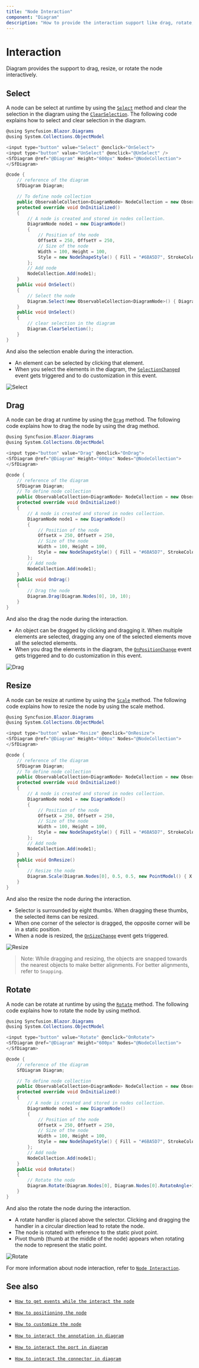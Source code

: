 ```yaml
---
title: "Node Interaction"
component: "Diagram"
description: "How to provide the interaction support like drag, rotate, resize, and select for node"
---
```


# Interaction

Diagram provides the support to drag, resize, or rotate the node interactively.

## Select

A node can be select at runtime by using the [`Select`](https://help.syncfusion.com/cr/blazor/Syncfusion.Blazor~Syncfusion.Blazor.Diagrams.SfDiagram~Select.html) method and clear the selection in the diagram using the [`ClearSelection`](https://help.syncfusion.com/cr/blazor/Syncfusion.Blazor~Syncfusion.Blazor.Diagrams.SfDiagram~ClearSelection.html). The following code explains how to select and clear selection in the diagram.

```csharp
@using Syncfusion.Blazor.Diagrams
@using System.Collections.ObjectModel

<input type="button" value="Select" @onclick="OnSelect">
<input type="button" value="UnSelect" @onclick="@UnSelect" />
<SfDiagram @ref="@Diagram" Height="600px" Nodes="@NodeCollection">
</SfDiagram>

@code {
    // reference of the diagram
    SfDiagram Diagram;

    // To define node collection
    public ObservableCollection<DiagramNode> NodeCollection = new ObservableCollection<DiagramNode>() { };
    protected override void OnInitialized()
    {
        // A node is created and stored in nodes collection.
        DiagramNode node1 = new DiagramNode()
        {
            // Position of the node
            OffsetX = 250, OffsetY = 250,
            // Size of the node
            Width = 100, Height = 100,
            Style = new NodeShapeStyle() { Fill = "#6BA5D7", StrokeColor = "white" }
        };
        // Add node
        NodeCollection.Add(node1);
    }
    public void OnSelect()
    {
        // Select the node
        Diagram.Select(new ObservableCollection<DiagramNode>() { Diagram.Nodes[0] }, null);
    }
    public void UnSelect()
    {
        // clear selection in the diagram
        Diagram.ClearSelection();
    }
}
```

And also the selection enable during the interaction.

* An element can be selected by clicking that element.
* When you select the elements in the diagram, the [`SelectionChanged`](https://help.syncfusion.com/cr/blazor/Syncfusion.Blazor~Syncfusion.Blazor.Diagrams.DiagramEvents~SelectionChanged.html) event gets triggered and to do customization in this event.

![Select](../images/node-select.gif)

## Drag

A node can be drag at runtime by using the [`Drag`](https://help.syncfusion.com/cr/blazor/Syncfusion.Blazor~Syncfusion.Blazor.Diagrams.SfDiagram~Drag.html) method. The following code explains how to drag the node by using the drag method.

```csharp
@using Syncfusion.Blazor.Diagrams
@using System.Collections.ObjectModel

<input type="button" value="Drag" @onclick="OnDrag">
<SfDiagram @ref="@Diagram" Height="600px" Nodes="@NodeCollection">
</SfDiagram>

@code {
    // reference of the diagram
    SfDiagram Diagram;
    // To define node collection
    public ObservableCollection<DiagramNode> NodeCollection = new ObservableCollection<DiagramNode>() { };
    protected override void OnInitialized()
    {
        // A node is created and stored in nodes collection.
        DiagramNode node1 = new DiagramNode()
        {
            // Position of the node
            OffsetX = 250, OffsetY = 250,
            // Size of the node
            Width = 100, Height = 100,
            Style = new NodeShapeStyle() { Fill = "#6BA5D7", StrokeColor = "white" }
        };
        // Add node
        NodeCollection.Add(node1);
    }
    public void OnDrag()
    {
        // Drag the node
        Diagram.Drag(Diagram.Nodes[0], 10, 10);
    }
}
```

And also the drag the node during the interaction.

* An object can be dragged by clicking and dragging it. When multiple elements are selected, dragging any one of the selected elements move all the selected elements.
* When you drag the elements in the diagram, the [`OnPositionChange`](https://help.syncfusion.com/cr/cref_files/blazor/Syncfusion.Blazor~Syncfusion.Blazor.Diagrams.DiagramEvents~OnPositionChange.html) event gets triggered and to do customization in this event.

![Drag](../images/drag.gif)

## Resize

A node can be resize at runtime by using the [`Scale`](https://help.syncfusion.com/cr/blazor/Syncfusion.Blazor~Syncfusion.Blazor.Diagrams.SfDiagram~Scale.html) method. The following code explains how to resize the node by using the scale method.

```csharp
@using Syncfusion.Blazor.Diagrams
@using System.Collections.ObjectModel

<input type="button" value="Resize" @onclick="OnResize">
<SfDiagram @ref="@Diagram" Height="600px" Nodes="@NodeCollection">
</SfDiagram>

@code {
    // reference of the diagram
    SfDiagram Diagram;
    // To define node collection
    public ObservableCollection<DiagramNode> NodeCollection = new ObservableCollection<DiagramNode>() { };
    protected override void OnInitialized()
    {
        // A node is created and stored in nodes collection.
        DiagramNode node1 = new DiagramNode()
        {
            // Position of the node
            OffsetX = 250, OffsetY = 250,
            // Size of the node
            Width = 100, Height = 100,
            Style = new NodeShapeStyle() { Fill = "#6BA5D7", StrokeColor = "white" }
        };
        // Add node
        NodeCollection.Add(node1);
    }
    public void OnResize()
    {
        // Resize the node
        Diagram.Scale(Diagram.Nodes[0], 0.5, 0.5, new PointModel() { X = 0, Y = 0 } );
    }
}
```

And also the resize the node during the interaction.

* Selector is surrounded by eight thumbs. When dragging these thumbs, the selected items can be resized.
* When one corner of the selector is dragged, the opposite corner will be in a static position.
* When a node is resized, the [`OnSizeChange`](https://help.syncfusion.com/cr/blazor/Syncfusion.Blazor~Syncfusion.Blazor.Diagrams.DiagramEvents~OnSizeChange.html) event gets triggered.

![Resize](../images/resize.gif)

>Note:  While dragging and resizing, the objects are snapped towards the nearest objects to make better alignments. For better alignments, refer to `Snapping`.

## Rotate

A node can be rotate at runtime by using the [`Rotate`](https://help.syncfusion.com/cr/blazor/Syncfusion.Blazor~Syncfusion.Blazor.Diagrams.SfDiagram~Rotate.html) method. The following code explains how to rotate the node by using method.

```csharp
@using Syncfusion.Blazor.Diagrams
@using System.Collections.ObjectModel

<input type="button" value="Rotate" @onclick="OnRotate">
<SfDiagram @ref="@Diagram" Height="600px" Nodes="@NodeCollection">
</SfDiagram>

@code {
    // reference of the diagram
    SfDiagram Diagram;

    // To define node collection
    public ObservableCollection<DiagramNode> NodeCollection = new ObservableCollection<DiagramNode>() { };
    protected override void OnInitialized()
    {
        // A node is created and stored in nodes collection.
        DiagramNode node1 = new DiagramNode()
        {
            // Position of the node
            OffsetX = 250, OffsetY = 250,
            // Size of the node
            Width = 100, Height = 100,
            Style = new NodeShapeStyle() { Fill = "#6BA5D7", StrokeColor = "white" }
        };
        // Add node
        NodeCollection.Add(node1);
    }
    public void OnRotate()
    {
        // Rotate the node
        Diagram.Rotate(Diagram.Nodes[0], Diagram.Nodes[0].RotateAngle+10);
    }
}
```

And also the rotate the node during the interaction.

* A rotate handler is placed above the selector. Clicking and dragging the handler in a circular direction lead to rotate the node.
* The node is rotated with reference to the static pivot point.
* Pivot thumb (thumb at the middle of the node) appears when rotating the node to represent the static point.

![Rotate](../images/rotate.gif)

For more information about node interaction, refer to [`Node Interaction`](../interaction).

## See also

* [`How to get events while the interact the node`](./events)

* [`How to positioning the node`](./positioning)

* [`How to customize the node`](./appearance)

* [`How to interact the annotation in diagram`](../annotations/interaction)

* [`How to interact the port in diagram`](../ports/interaction)

* [`How to interact the connector in diagram`](../connectors/interactions)
